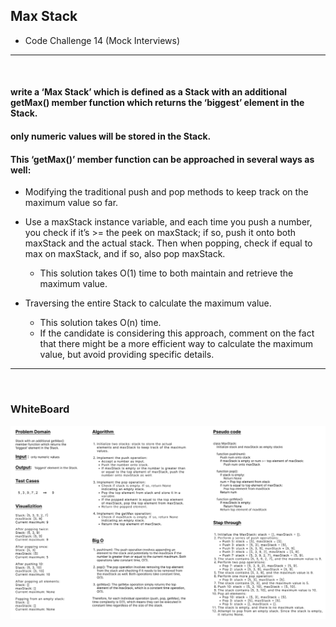 ## Max Stack
* Code Challenge 14 (Mock Interviews)
---
<br>

#### write a ‘Max Stack’ which is defined as a Stack with an additional getMax() member function which returns the ‘biggest’ element in the Stack.
#### only numeric values will be stored in the Stack.
#### This ‘getMax()’ member function can be approached in several ways as well:
- Modifying the traditional push and pop methods to keep track on the maximum value so far.
- Use a maxStack instance variable, and each time you push a number, you check if it’s >= the peek on maxStack; if so, push it onto both maxStack and the actual stack. Then when popping, check if equal to max on maxStack, and if so, also pop maxStack.
    - This solution takes O(1) time to both maintain and retrieve the maximum value.

- Traversing the entire Stack to calculate the maximum value.
    - This solution takes O(n) time.
    - If the candidate is considering this approach, comment on the fact that there might be a more efficient way to calculate the maximum value, but avoid providing specific details.


---
<br>

### WhiteBoard 

![Max Stack WhiteBoard](./maxStack_WhiteBoard.png)